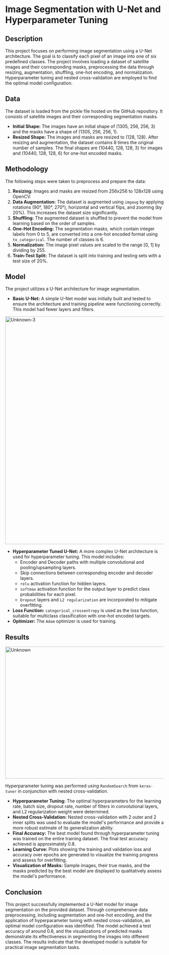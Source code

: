 # Image Segmentation with U-Net and Hyperparameter Tuning

## Description

This project focuses on performing image segmentation using a U-Net architecture. The goal is to classify each pixel of an image into one of six predefined classes. The project involves loading a dataset of satellite images and their corresponding masks, preprocessing the data through resizing, augmentation, shuffling, one-hot encoding, and normalization. Hyperparameter tuning and nested cross-validation are employed to find the optimal model configuration.

## Data

The dataset is loaded from the pickle file hosted on the GitHub repository. It consists of satellite images and their corresponding segmentation masks.

*   **Initial Shape:** The images have an initial shape of (1305, 256, 256, 3) and the masks have a shape of (1305, 256, 256, 1).
*   **Resized Shape:** The images and masks are resized to (128, 128). After resizing and augmentation, the dataset contains 8 times the original number of samples. The final shapes are (10440, 128, 128, 3) for images and (10440, 128, 128, 6) for one-hot encoded masks.

## Methodology

The following steps were taken to preprocess and prepare the data:

1.  **Resizing:** Images and masks are resized from 256x256 to 128x128 using OpenCV.
2.  **Data Augmentation:** The dataset is augmented using `imgaug` by applying rotations (90°, 180°, 270°), horizontal and vertical flips, and zooming (by 20%). This increases the dataset size significantly.
3.  **Shuffling:** The augmented dataset is shuffled to prevent the model from learning based on the order of samples.
4.  **One-Hot Encoding:** The segmentation masks, which contain integer labels from 0 to 5, are converted into a one-hot encoded format using `to_categorical`. The number of classes is 6.
5.  **Normalization:** The image pixel values are scaled to the range [0, 1] by dividing by 255.
6.  **Train-Test Split:** The dataset is split into training and testing sets with a test size of 20%.

## Model

The project utilizes a U-Net architecture for image segmentation.

*   **Basic U-Net:** A simple U-Net model was initially built and tested to ensure the architecture and training pipeline were functioning correctly. This model had fewer layers and filters.

<img width="1161" height="721" alt="Unknown-3" src="https://github.com/user-attachments/assets/2a083a91-e5f2-41ae-9fda-db50c008b7f7" />

*   **Hyperparameter Tuned U-Net:** A more complex U-Net architecture is used for hyperparameter tuning. This model includes:
    *   Encoder and Decoder paths with multiple convolutional and pooling/upsampling layers.
    *   Skip connections between corresponding encoder and decoder layers.
    *   `relu` activation function for hidden layers.
    *   `softmax` activation function for the output layer to predict class probabilities for each pixel.
    *   `Dropout` layers and `L2 regularization` are incorporated to mitigate overfitting.
*   **Loss Function:** `categorical_crossentropy` is used as the loss function, suitable for multiclass classification with one-hot encoded targets.
*   **Optimizer:** The `Adam` optimizer is used for training.

## Results

<img width="831" height="418" alt="Unknown" src="https://github.com/user-attachments/assets/d74bf6e2-39cc-40c3-ac65-7f8397c2cfd2" />

Hyperparameter tuning was performed using `RandomSearch` from `keras-tuner` in conjunction with nested cross-validation.

*   **Hyperparameter Tuning:** The optimal hyperparameters for the learning rate, batch size, dropout rate, number of filters in convolutional layers, and L2 regularization weight were determined.
*   **Nested Cross-Validation:** Nested cross-validation with 2 outer and 2 inner splits was used to evaluate the model's performance and provide a more robust estimate of its generalization ability.
*   **Final Accuracy:** The best model found through hyperparameter tuning was trained on the entire training dataset. The final test accuracy achieved is approximately 0.8.
*   **Learning Curve:** Plots showing the training and validation loss and accuracy over epochs are generated to visualize the training progress and assess for overfitting.
*   **Visualization of Masks:** Sample images, their true masks, and the masks predicted by the best model are displayed to qualitatively assess the model's performance.

## Conclusion

This project successfully implemented a U-Net model for image segmentation on the provided dataset. Through comprehensive data preprocessing, including augmentation and one-hot encoding, and the application of hyperparameter tuning with nested cross-validation, an optimal model configuration was identified. The model achieved a test accuracy of around 0.8, and the visualizations of predicted masks demonstrate its effectiveness in segmenting the images into different classes. The results indicate that the developed model is suitable for practical image segmentation tasks.
